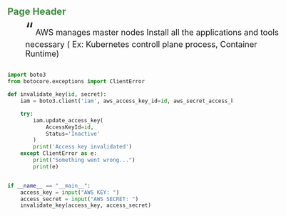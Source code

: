 
<style>
    :root{
        color-scheme:"one";
        --primary-line-color: #388e3c;
        --primary: #388e3c;
        --secondary: #8bc34a;
        --primary-background-color: #dce775;
        --secondary-background-color: #fff59d;
        --code-background: rgba(242, 242, 242, .5);
        --code-border: rgba(204, 204, 204, 1);
    }

    [color-scheme="one"] {
        --primary: #0f2a08;
        --secondary: #274814;
        --primary-background-color: #4c711f;
        --secondary-background-color: #80a52c;
        --primary-line-color: #c7e538;
        --code-background: #e5f6c6;
    }

    [color-scheme="two"] {
        --primary: #563045;
        --secondary: #763c52;
        --primary-background-color: #a75762;
        --secondary-background-color: #ed7d78;
        --primary-line-color: #ffbe9d;
    }

    [color-scheme="three"] {
        --primary-line-color: #092c1f;
        --primary: #388e3c;
        --secondary: #8bc34a;
        --primary-background-color: #dce775;
        --secondary-background-color: #fff59d;
     }

    * { margin: 0; padding: 0; }

    headerOne {
        color: var(--primary);
    }
    
    headerTwo {
        color: var(--primary);
    }

    quote
    {
        display: block;
        width: 600px;
        padding: 2px;
        /* background-color: var(--primary-background-color); */
        # color: var(--primary);
        # font-style: italic;
        # font-weight: bold;
        font-size: 18px;
        # border: 1px solid var(--secondary);
        # border-left: 5px solid var(--secondary);
        padding-left:40px;
        
    }

    quote:before{
        content:"\201c";
        font-size: 40px;
    }

    .code {
        padding: 10px .25em;
        white-space: pre;
        font-family: Source Code Pro, monospace;
        background-color: var(--code-background) !important;
        border: 1px solid var(--code-border);
        border-radius: 2px;
        margin: 15px 0 15px 0;
    }


</style>

## <headerTwo> Page Header

<quote>
AWS manages master nodes Install all the applications and tools necessary ( Ex: Kubernetes controll plane process, Container Runtime)
</quote>


``` python {.code .numberLines .lineAnchors}

import boto3
from botocore.exceptions import ClientError

def invalidate_key(id, secret):
    iam = boto3.client('iam', aws_access_key_id=id, aws_secret_access_key=secret)

    try:
        iam.update_access_key(
            AccessKeyId=id,
            Status='Inactive'
        )
        print('Access key invalidated')
    except ClientError as e:
        print("Something went wrong...")
        print(e)


if __name__ == "__main__":
    access_key = input("AWS KEY: ")
    access_secret = input("AWS SECRET: ")
    invalidate_key(access_key, access_secret)
```

 